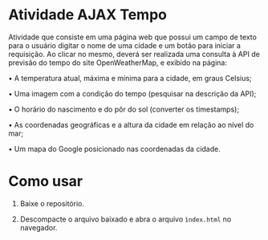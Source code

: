 # Atividade AJAX Tempo
Atividade que consiste em uma página web que possui um campo de texto para o usuário digitar o nome de uma
cidade e um botão para iniciar a requisição. Ao clicar no mesmo, deverá ser realizada uma consulta à API de
previsão do tempo do site OpenWeatherMap, e exibido na página:

• A temperatura atual, máxima e mínima para a cidade, em graus Celsius;

• Uma imagem com a condição do tempo (pesquisar na descrição da API);

• O horário do nascimento e do pôr do sol (converter os timestamps);

• As coordenadas geográficas e a altura da cidade em relação ao nível do mar;

• Um mapa do Google posicionado nas coordenadas da cidade. 

# Como usar

1. Baixe o repositório.

2. Descompacte o arquivo baixado e abra o arquivo ```ìndex.html``` no navegador.